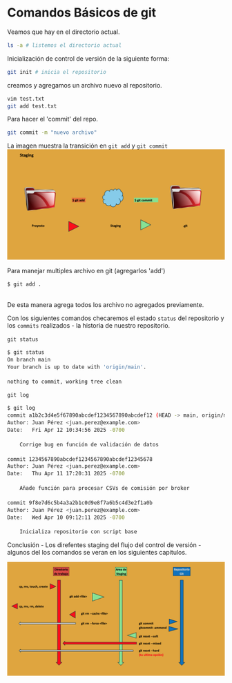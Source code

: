 # Comandos Básicos de **git**

Veamos que hay en el directorio actual.

```bash
ls -a # listemos el directorio actual
```

Inicialización de control de versión de la siguiente forma:

```bash
git init # inicia el repositorio
```

creamos y agregamos un archivo nuevo al repositorio.

```bash
vim test.txt
git add test.txt
```

Para hacer el 'commit' del repo.

```bash
git commit -m "nuevo archivo"
```

La imagen muestra la transición en ```git add``` y ```git commit```
![Staging](Images/staging.png)

Para manejar multiples archivo en git (agregarlos 'add')

```bash
$ git add .
 
```

De esta manera agrega todos los archivo no agregados previamente. 

Con los siguientes comandos checaremos el estado ```status``` del repositorio y los ```commits``` realizados - la historia de nuestro repositorio.

```git status```

```bash
$ git status
On branch main
Your branch is up to date with 'origin/main'.

nothing to commit, working tree clean
```
```git log```

```bash
$ git log
commit a1b2c3d4e5f67890abcdef1234567890abcdef12 (HEAD -> main, origin/main)
Author: Juan Pérez <juan.perez@example.com>
Date:   Fri Apr 12 10:34:56 2025 -0700

    Corrige bug en función de validación de datos

commit 1234567890abcdef1234567890abcdef12345678
Author: Juan Pérez <juan.perez@example.com>
Date:   Thu Apr 11 17:20:31 2025 -0700

    Añade función para procesar CSVs de comisión por broker

commit 9f8e7d6c5b4a3a2b1c0d9e8f7a6b5c4d3e2f1a0b
Author: Juan Pérez <juan.perez@example.com>
Date:   Wed Apr 10 09:12:11 2025 -0700

    Inicializa repositorio con script base
```

Conclusión - Los direfentes staging del flujo del control de versión - algunos del los comandos se veran en los siguientes capitulos.

![Flujo de Trabajo](Images/stages.png)
